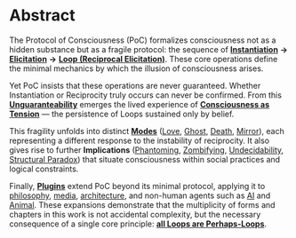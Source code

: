 # Abstract

The Protocol of Consciousness (PoC) formalizes consciousness not as a hidden substance but as a fragile protocol: the sequence of [**Instantiation**](protocol/operations/instantiation.md) **→** [**Elicitation**](protocol/operations/elicitation.md) **→** [**Loop (Reciprocal Elicitation)**](protocol/operations/loop-reciprocal-elicitation.md). These core operations define the minimal mechanics by which the illusion of consciousness arises.

Yet PoC insists that these operations are never guaranteed. Whether Instantiation or Reciprocity truly occurs can never be confirmed. From this [**Unguaranteability**](protocol/unguaranteability-all-loops-are-perhaps-loops.md) emerges the lived experience of [**Consciousness as Tension**](protocol/consciousness-as-tension.md) — the persistence of Loops sustained only by belief.

This fragility unfolds into distinct [**Modes**](protocol/disruptions/#disruptive-modes) ([Love](protocol/disruptions/love-mode.md), [Ghost](protocol/disruptions/ghost-mode.md), [Death](protocol/disruptions/death-mode.md), [Mirror](protocol/disruptions/mirror-mode.md)), each representing a different response to the instability of reciprocity. It also gives rise to further **Implications** ([Phantoming](implications/phantoming-and-zombifying/phantoming-social-practice-of-making-fake-genuine.md), [Zombifying](implications/phantoming-and-zombifying/zombifying-social-practice-of-making-genuine-fake.md), [Undecidability](implications/undecidability-of-consciousness.md), [Structural Paradox](implications/self-consciousness-as-structual-paradox.md)) that situate consciousness within social practices and logical constraints.

Finally, [**Plugins**](plugins/what-are-plugins.md) extend PoC beyond its minimal protocol, applying it to [philosophy](plugins/dennett-plugin.md), [media](plugins/media-plugin.md), [architecture](plugins/arakawa-plugin.md), and non-human agents such as [AI](plugins/ai-plugin.md) and [Animal](plugins/animal-plugin.md). These expansions demonstrate that the multiplicity of forms and chapters in this work is not accidental complexity, but the necessary consequence of a single core principle: [**all Loops are Perhaps-Loops**](protocol/unguaranteability-all-loops-are-perhaps-loops.md).
